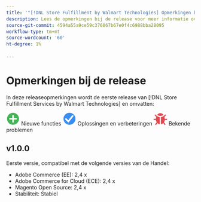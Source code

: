 ```yaml
---
title: '"[!DNL Store Fulfillment by Walmart Technologies] Opmerkingen bij de release"'
description: Lees de opmerkingen bij de release voor meer informatie over alle [!DNL Store Fulfillment by Walmart Technologies] lozingen.
source-git-commit: 4594a55a9ce59c376067b67e0f4c6988bba28095
workflow-type: tm+mt
source-wordcount: '60'
ht-degree: 1%

---
```


# Opmerkingen bij de release

In deze releaseopmerkingen wordt de eerste release van [!DNL Store Fulfillment Services by Walmart Technologies] en omvatten:

![Nieuw](../assets/new.svg) Nieuwe functies
![Probleem opgelost](../assets/fix.svg) Oplossingen en verbeteringen
![Bekend probleem](../assets/bug.svg) Bekende problemen

## v1.0.0

Eerste versie, compatibel met de volgende versies van de Handel:

* Adobe Commerce (EE): 2,4 x
* Adobe Commerce for Cloud (ECE): 2,4 x
* Magento Open Source: 2,4 x
* Stabiliteit: Stabiel

